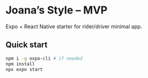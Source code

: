 # Joana’s Style – MVP

Expo + React Native starter for rider/driver minimal app.

## Quick start
```bash
npm i -g expo-cli # if needed
npm install
npx expo start
```
